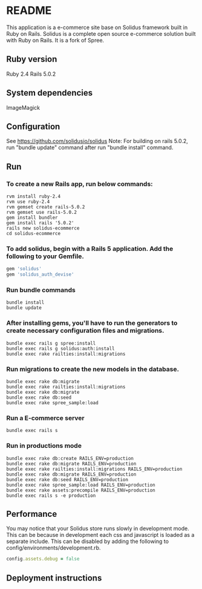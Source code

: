 # README

This application is a e-commerce site base on Solidus framework built in Ruby on Rails.
Solidus is a complete open source e-commerce solution built with Ruby on Rails. It is a fork of Spree.

## Ruby version

  Ruby 2.4
  Rails 5.0.2

## System dependencies

  ImageMagick

## Configuration

  See https://github.com/solidusio/solidus
  Note: For building on rails 5.0.2, run "bundle update" command after run "bundle install" command.

## Run
### To create a new Rails app, run below commands:
```shell
rvm install ruby-2.4
rvm use ruby-2.4
rvm gemset create rails-5.0.2
rvm gemset use rails-5.0.2
gem install bundler
gem install rails '5.0.2'
rails new solidus-ecommerce
cd solidus-ecommerce
```

### To add solidus, begin with a Rails 5 application. Add the following to your Gemfile.
```ruby
gem 'solidus'
gem 'solidus_auth_devise'
```

### Run bundle commands
```shell
bundle install
bundle update
```

### After installing gems, you'll have to run the generators to create necessary configuration files and migrations.
```shell
bundle exec rails g spree:install
bundle exec rails g solidus:auth:install
bundle exec rake railties:install:migrations
```

### Run migrations to create the new models in the database.
```shell
bundle exec rake db:migrate
bundle exec rake railties:install:migrations
bundle exec rake db:migrate
bundle exec rake db:seed
bundle exec rake spree_sample:load
```

### Run a E-commerce server
```shell
bundle exec rails s
```

### Run in productions mode
```shell
bundle exec rake db:create RAILS_ENV=production
bundle exec rake db:migrate RAILS_ENV=production
bundle exec rake railties:install:migrations RAILS_ENV=production
bundle exec rake db:migrate RAILS_ENV=production
bundle exec rake db:seed RAILS_ENV=production
bundle exec rake spree_sample:load RAILS_ENV=production
bundle exec rake assets:precompile RAILS_ENV=production
bundle exec rails s -e production
```

## Performance
You may notice that your Solidus store runs slowly in development mode. This can be because in development each css and javascript is loaded as a separate include. This can be disabled by adding the following to config/environments/development.rb.
```ruby
config.assets.debug = false
```

## Deployment instructions
